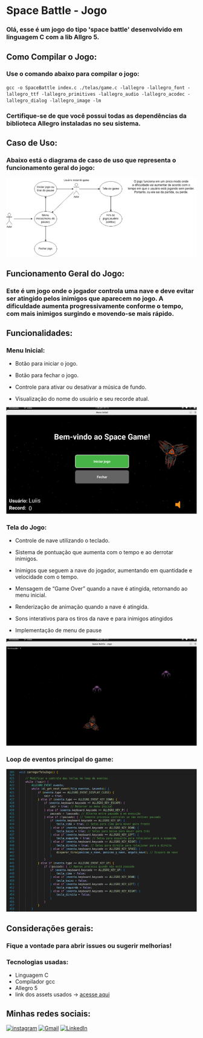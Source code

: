 # Space Battle - Jogo

### Olá, esse é um jogo do tipo 'space battle' desenvolvido em linguagem C com a lib Allgro 5.

## Como Compilar o Jogo:

### Use o comando abaixo para compilar o jogo:

`gcc -o SpaceBattle index.c ./telas/game.c -lallegro -lallegro_font -lallegro_ttf -lallegro_primitives -lallegro_audio -lallegro_acodec -lallegro_dialog -lallegro_image -lm `

### Certifique-se de que você possui todas as dependências da biblioteca Allegro instaladas no seu sistema.

## Caso de Uso:

### Abaixo está o diagrama de caso de uso que representa o funcionamento geral do jogo:

![caso_de_uso](./artefatos/imagens/SpaceBattle_caso_de_uso.jpg)

## Funcionamento Geral do Jogo:

### Este é um jogo onde o jogador controla uma nave e deve evitar ser atingido pelos inimigos que aparecem no jogo. A dificuldade aumenta progressivamente conforme o tempo, com mais inimigos surgindo e movendo-se mais rápido.

## Funcionalidades:

### Menu Inicial:

- Botão para iniciar o jogo.

- Botão para fechar o jogo.

- Controle para ativar ou desativar a música de fundo.

- Visualização do nome do usuário e seu recorde atual.

![screenshot menu inicial](./artefatos/imagens/tela_de_menu.png)


### Tela do Jogo:

- Controle de nave utilizando o teclado.

- Sistema de pontuação que aumenta com o tempo e ao derrotar inimigos.

- Inimigos que seguem a nave do jogador, aumentando em quantidade e velocidade com o tempo.

- Mensagem de “Game Over” quando a nave é atingida, retornando ao menu inicial.

- Renderização de animação quando a nave é atingida.

- Sons interativos para os tiros da nave e para inimigos atingidos

- Implementação de menu de pause

![tela do game](./artefatos/imagens/game.png)

### Loop de eventos principal do game:

![loop principal](./artefatos/imagens/funcao_principal.png)

## Considerações gerais:

### Fique a vontade para abrir issues ou sugerir melhorias!
### Tecnologias usadas: 
- Linguagem C 
- Compilador gcc
- Allegro 5
- link dos assets usados -> [acesse aqui](https://opengameart.org/content/space-game-assets) 

## Minhas redes sociais:
[![instagram](https://img.shields.io/badge/-Instagram-000?style=for-the-badge&logo=instagram&logoColor=FFF&color:FFF)](https://www.instagram.com/luisfl04_/)
[![Gmail](https://img.shields.io/badge/Gmail-D14836?style=for-the-badge&logo=gmail&logoColor=white)](mailto:luisfelipecontato08@gmail.com)
[![LinkedIn](https://img.shields.io/badge/LinkedIn-Profile-blue?style=flat-square&logo=linkedin)](https://www.linkedin.com/in/luis-felipe-8725a1291/)


